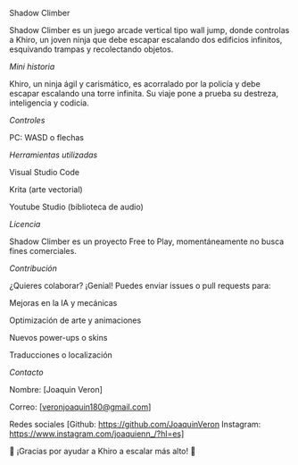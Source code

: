 Shadow Climber

Shadow Climber es un juego arcade vertical tipo wall jump, donde controlas a Khiro, un joven ninja que debe escapar escalando dos edificios infinitos, esquivando trampas y recolectando objetos.

*Mini historia*

Khiro, un ninja ágil y carismático, es acorralado por la policía y debe escapar escalando una torre infinita. Su viaje pone a prueba su destreza, inteligencia y codicia.

*Controles*

PC: WASD o flechas

*Herramientas utilizadas*

Visual Studio Code

Krita (arte vectorial)

Youtube Studio (biblioteca de audio)

*Licencia*

Shadow Climber es un proyecto Free to Play, momentáneamente no busca fines comerciales.

*Contribución*

¿Quieres colaborar? ¡Genial! Puedes enviar issues o pull requests para:

Mejoras en la IA y mecánicas

Optimización de arte y animaciones

Nuevos power-ups o skins

Traducciones o localización

*Contacto*

Nombre: [Joaquin Veron]

Correo: [veronjoaquin180@gmail.com]

Redes sociales [Github: https://github.com/JoaquinVeron
               Instagram: https://www.instagram.com/joaquienn_/?hl=es]

🌟 ¡Gracias por ayudar a Khiro a escalar más alto! 🌟
